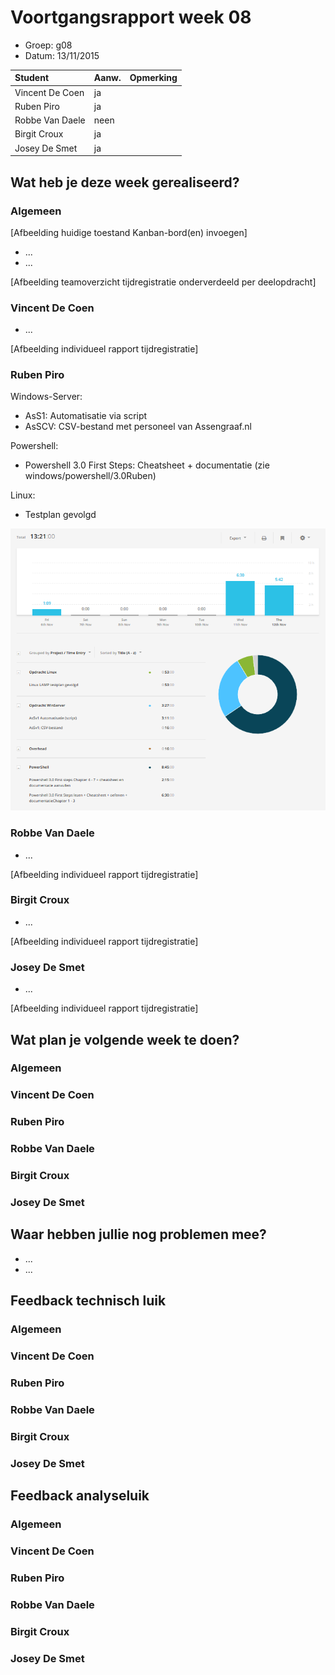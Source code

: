 # Voortgangsrapport week 08

* Groep: g08
* Datum: 13/11/2015

| Student  | Aanw. | Opmerking |
| :---     | :---  | :---      |
| Vincent De Coen |  ja     |           |
| Ruben Piro |    ja   |           |
| Robbe Van Daele |  neen     |           |
| Birgit Croux |   ja    |           |
| Josey De Smet |  ja    |            |

## Wat heb je deze week gerealiseerd?

### Algemeen

[Afbeelding huidige toestand Kanban-bord(en) invoegen]

* ...
* ...

[Afbeelding teamoverzicht tijdregistratie onderverdeeld per deelopdracht]

### Vincent De Coen

* ...

[Afbeelding individueel rapport tijdregistratie]

### Ruben Piro

Windows-Server:
- AsS1: Automatisatie via script
- AsSCV: CSV-bestand met personeel van Assengraaf.nl

Powershell:
- Powershell 3.0 First Steps: Cheatsheet + documentatie (zie windows/powershell/3.0Ruben)

Linux:
- Testplan gevolgd

![Afbeelding individueel rapport tijdregistratie](/weekrapport/media/w08/week08Ruben.PNG "tijdregistratie individueel Ruben")

### Robbe Van Daele

* ...

[Afbeelding individueel rapport tijdregistratie]

### Birgit Croux

* ...

[Afbeelding individueel rapport tijdregistratie]

### Josey De Smet

* ...

[Afbeelding individueel rapport tijdregistratie]


## Wat plan je volgende week te doen?

### Algemeen
### Vincent De Coen
### Ruben Piro
### Robbe Van Daele
### Birgit Croux
### Josey De Smet

## Waar hebben jullie nog problemen mee?

* ...
* ...

## Feedback technisch luik

### Algemeen

### Vincent De Coen
### Ruben Piro
### Robbe Van Daele
### Birgit Croux
### Josey De Smet

## Feedback analyseluik

### Algemeen

### Vincent De Coen
### Ruben Piro
### Robbe Van Daele
### Birgit Croux
### Josey De Smet
